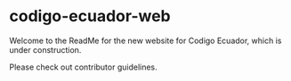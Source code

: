 # codigo-ecuador-web

Welcome to the ReadMe for the new website for Codigo Ecuador, which is under construction.

Please check out contributor guidelines.
